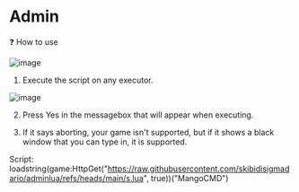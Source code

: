 # Admin

❓ How to use

![image](https://github.com/user-attachments/assets/1e8293be-5bd1-404c-9aa4-a60513aa5266)

1. Execute the script on any executor.

![image](https://github.com/user-attachments/assets/5108068e-65ec-497e-91c9-2d9a94820bca)

2. Press Yes in the messagebox that will appear when executing.

3. If it says aborting, your game isn't supported, but if it shows a black window that you can type in, it is supported.

Script: loadstring(game:HttpGet("https://raw.githubusercontent.com/skibidisigmadario/adminlua/refs/heads/main/s.lua", true))("MangoCMD")


